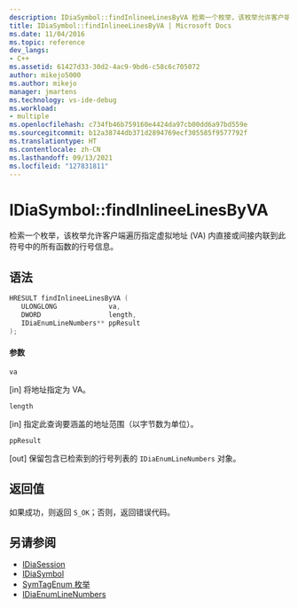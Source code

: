 ```yaml
---
description: IDiaSymbol::findInlineeLinesByVA 检索一个枚举，该枚举允许客户端遍历指定虚拟地址 (VA) 内直接或间接内联到此符号中的所有函数的行号信息。
title: IDiaSymbol::findInlineeLinesByVA | Microsoft Docs
ms.date: 11/04/2016
ms.topic: reference
dev_langs:
- C++
ms.assetid: 61427d33-30d2-4ac9-9bd6-c58c6c705072
author: mikejo5000
ms.author: mikejo
manager: jmartens
ms.technology: vs-ide-debug
ms.workload:
- multiple
ms.openlocfilehash: c734fb46b759160e4424da97cb00dd6a97bd559e
ms.sourcegitcommit: b12a38744db371d2894769ecf305585f9577792f
ms.translationtype: HT
ms.contentlocale: zh-CN
ms.lasthandoff: 09/13/2021
ms.locfileid: "127831811"
---
```

# <a name="idiasymbolfindinlineelinesbyva"></a>IDiaSymbol::findInlineeLinesByVA
检索一个枚举，该枚举允许客户端遍历指定虚拟地址 (VA) 内直接或间接内联到此符号中的所有函数的行号信息。

## <a name="syntax"></a>语法

```C++
HRESULT findInlineeLinesByVA ( 
   ULONGLONG             va,
   DWORD                 length,
   IDiaEnumLineNumbers** ppResult
);
```

#### <a name="parameters"></a>参数
 `va`

[in] 将地址指定为 VA。

 `length`

[in] 指定此查询要涵盖的地址范围（以字节数为单位）。

 `ppResult`

[out] 保留包含已检索到的行号列表的 `IDiaEnumLineNumbers` 对象。

## <a name="return-value"></a>返回值
 如果成功，则返回 `S_OK`；否则，返回错误代码。

## <a name="see-also"></a>另请参阅
- [IDiaSession](../../debugger/debug-interface-access/idiasession.md)
- [IDiaSymbol](../../debugger/debug-interface-access/idiasymbol.md)
- [SymTagEnum 枚举](../../debugger/debug-interface-access/symtagenum.md)
- [IDiaEnumLineNumbers](../../debugger/debug-interface-access/idiaenumlinenumbers.md)
